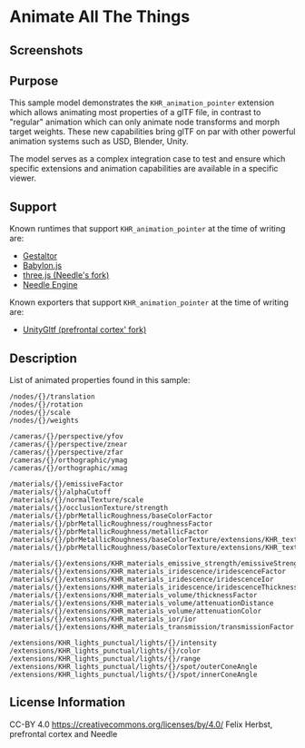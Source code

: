 # Animate All The Things

## Screenshots

## Purpose

This sample model demonstrates the `KHR_animation_pointer` extension which allows animating most properties of a glTF file, in contrast to "regular" animation which can only animate node transforms and morph target weights. These new capabilities bring glTF on par with other powerful animation systems such as USD, Blender, Unity.  

The model serves as a complex integration case to test and ensure which specific extensions and animation capabilities are available in a specific viewer. 

## Support

Known runtimes that support `KHR_animation_pointer` at the time of writing are:  

- [Gestaltor](https://gestaltor.io/)  
- [Babylon.js](https://sandbox.babylonjs.com/)  
- [three.js (Needle's fork)](https://three.needle.tools/examples/?q=loader_mu#webgl_loader_multiple)  
- [Needle Engine](https://needle.tools)  

Known exporters that support `KHR_animation_pointer` at the time of writing are:  

- [UnityGltf (prefrontal cortex' fork)](https://github.com/prefrontalcortex/unitygltf)  

## Description

List of animated properties found in this sample:
```
/nodes/{}/translation
/nodes/{}/rotation
/nodes/{}/scale
/nodes/{}/weights

/cameras/{}/perspective/yfov
/cameras/{}/perspective/znear
/cameras/{}/perspective/zfar
/cameras/{}/orthographic/ymag
/cameras/{}/orthographic/xmag

/materials/{}/emissiveFactor
/materials/{}/alphaCutoff
/materials/{}/normalTexture/scale
/materials/{}/occlusionTexture/strength
/materials/{}/pbrMetallicRoughness/baseColorFactor
/materials/{}/pbrMetallicRoughness/roughnessFactor
/materials/{}/pbrMetallicRoughness/metallicFactor
/materials/{}/pbrMetallicRoughness/baseColorTexture/extensions/KHR_texture_transform/scale
/materials/{}/pbrMetallicRoughness/baseColorTexture/extensions/KHR_texture_transform/offset

/materials/{}/extensions/KHR_materials_emissive_strength/emissiveStrength
/materials/{}/extensions/KHR_materials_iridescence/iridescenceFactor
/materials/{}/extensions/KHR_materials_iridescence/iridescenceIor
/materials/{}/extensions/KHR_materials_iridescence/iridescenceThicknessMaximum
/materials/{}/extensions/KHR_materials_volume/thicknessFactor
/materials/{}/extensions/KHR_materials_volume/attenuationDistance
/materials/{}/extensions/KHR_materials_volume/attenuationColor
/materials/{}/extensions/KHR_materials_ior/ior
/materials/{}/extensions/KHR_materials_transmission/transmissionFactor

/extensions/KHR_lights_punctual/lights/{}/intensity
/extensions/KHR_lights_punctual/lights/{}/color
/extensions/KHR_lights_punctual/lights/{}/range
/extensions/KHR_lights_punctual/lights/{}/spot/outerConeAngle
/extensions/KHR_lights_punctual/lights/{}/spot/innerConeAngle
```

## License Information

CC-BY 4.0 https://creativecommons.org/licenses/by/4.0/ Felix Herbst, prefrontal cortex and Needle